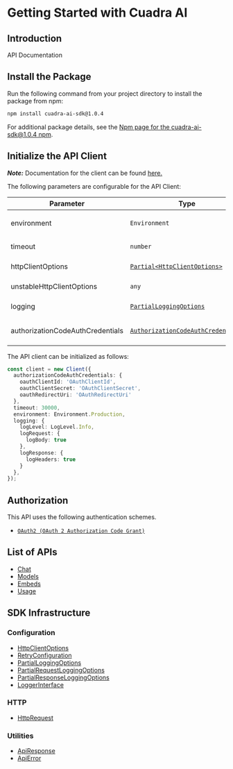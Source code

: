 
# Getting Started with Cuadra AI

## Introduction

API Documentation

## Install the Package

Run the following command from your project directory to install the package from npm:

```bash
npm install cuadra-ai-sdk@1.0.4
```

For additional package details, see the [Npm page for the cuadra-ai-sdk@1.0.4 npm](https://www.npmjs.com/package/cuadra-ai-sdk/v/1.0.4).

## Initialize the API Client

**_Note:_** Documentation for the client can be found [here.](https://www.github.com/cuadra-ai/cuadra-ai-js-sdk/tree/1.0.4/doc/client.md)

The following parameters are configurable for the API Client:

| Parameter | Type | Description |
|  --- | --- | --- |
| environment | `Environment` | The API environment. <br> **Default: `Environment.Production`** |
| timeout | `number` | Timeout for API calls.<br>*Default*: `30000` |
| httpClientOptions | [`Partial<HttpClientOptions>`](https://www.github.com/cuadra-ai/cuadra-ai-js-sdk/tree/1.0.4/doc/http-client-options.md) | Stable configurable http client options. |
| unstableHttpClientOptions | `any` | Unstable configurable http client options. |
| logging | [`PartialLoggingOptions`](https://www.github.com/cuadra-ai/cuadra-ai-js-sdk/tree/1.0.4/doc/partial-logging-options.md) | Logging Configuration to enable logging |
| authorizationCodeAuthCredentials | [`AuthorizationCodeAuthCredentials`](https://www.github.com/cuadra-ai/cuadra-ai-js-sdk/tree/1.0.4/doc/auth/oauth-2-authorization-code-grant.md) | The credential object for authorizationCodeAuth |

The API client can be initialized as follows:

```ts
const client = new Client({
  authorizationCodeAuthCredentials: {
    oauthClientId: 'OAuthClientId',
    oauthClientSecret: 'OAuthClientSecret',
    oauthRedirectUri: 'OAuthRedirectUri'
  },
  timeout: 30000,
  environment: Environment.Production,
  logging: {
    logLevel: LogLevel.Info,
    logRequest: {
      logBody: true
    },
    logResponse: {
      logHeaders: true
    }
  },
});
```

## Authorization

This API uses the following authentication schemes.

* [`OAuth2 (OAuth 2 Authorization Code Grant)`](https://www.github.com/cuadra-ai/cuadra-ai-js-sdk/tree/1.0.4/doc/auth/oauth-2-authorization-code-grant.md)

## List of APIs

* [Chat](https://www.github.com/cuadra-ai/cuadra-ai-js-sdk/tree/1.0.4/doc/controllers/chat.md)
* [Models](https://www.github.com/cuadra-ai/cuadra-ai-js-sdk/tree/1.0.4/doc/controllers/models.md)
* [Embeds](https://www.github.com/cuadra-ai/cuadra-ai-js-sdk/tree/1.0.4/doc/controllers/embeds.md)
* [Usage](https://www.github.com/cuadra-ai/cuadra-ai-js-sdk/tree/1.0.4/doc/controllers/usage.md)

## SDK Infrastructure

### Configuration

* [HttpClientOptions](https://www.github.com/cuadra-ai/cuadra-ai-js-sdk/tree/1.0.4/doc/http-client-options.md)
* [RetryConfiguration](https://www.github.com/cuadra-ai/cuadra-ai-js-sdk/tree/1.0.4/doc/retry-configuration.md)
* [PartialLoggingOptions](https://www.github.com/cuadra-ai/cuadra-ai-js-sdk/tree/1.0.4/doc/partial-logging-options.md)
* [PartialRequestLoggingOptions](https://www.github.com/cuadra-ai/cuadra-ai-js-sdk/tree/1.0.4/doc/partial-request-logging-options.md)
* [PartialResponseLoggingOptions](https://www.github.com/cuadra-ai/cuadra-ai-js-sdk/tree/1.0.4/doc/partial-response-logging-options.md)
* [LoggerInterface](https://www.github.com/cuadra-ai/cuadra-ai-js-sdk/tree/1.0.4/doc/logger-interface.md)

### HTTP

* [HttpRequest](https://www.github.com/cuadra-ai/cuadra-ai-js-sdk/tree/1.0.4/doc/http-request.md)

### Utilities

* [ApiResponse](https://www.github.com/cuadra-ai/cuadra-ai-js-sdk/tree/1.0.4/doc/api-response.md)
* [ApiError](https://www.github.com/cuadra-ai/cuadra-ai-js-sdk/tree/1.0.4/doc/api-error.md)

